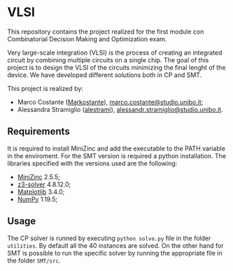 # VLSI

This repository contains the project realized for the first module con Combinatorial Decision Making and Optimization exam.

Very large-scale integration (VLSI) is the process of creating an integrated circuit by combining multiple circuits on a single chip. The goal of this project is to design the VLSI of the circuits minimizing the final lenght of the device. We have developed different solutions both in CP and SMT.

This project is realized by:
* Marco Costante ([Markostante](https://github.com/Markostante)), marco.costante@studio.unibo.it;
* Alessandra Stramiglio ([alestrami](https://github.com/alestrami)), alessandr.stramiglio@studio.unibo.it.

## Requirements
It is required to install MiniZinc and add the executable to the PATH variable in the enviroment. For the SMT version is required a python installation. The libraries specified with the versions used are the following:
- [MiniZinc](https://www.minizinc.org) 2.5.5;
- [z3-solver](https://pypi.org/project/z3-solver/) 4.8.12.0;
- [Matplotlib](https://matplotlib.org) 3.4.0;
- [NumPy](https://numpy.org) 1.19.5;

## Usage
The CP solver is runned by executing `python solve.py` file in the folder `utilities`. By default all the 40 instances are solved. On the other hand for SMT is possible to run the specific solver by running the appropriate file in the folder `SMT/src`.
